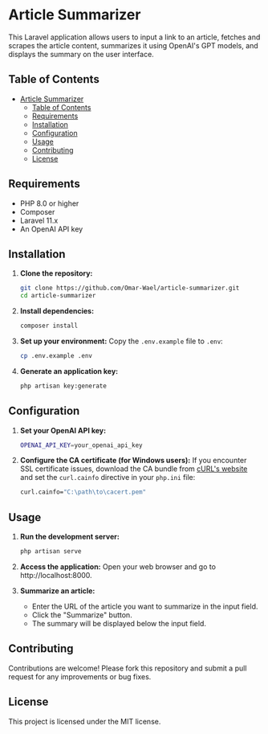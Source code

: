 # Article Summarizer

This Laravel application allows users to input a link to an article, fetches and scrapes the article content, summarizes it using OpenAI's GPT models, and displays the summary on the user interface.

## Table of Contents

- [Article Summarizer](#article-summarizer)
  - [Table of Contents](#table-of-contents)
  - [Requirements](#requirements)
  - [Installation](#installation)
  - [Configuration](#configuration)
  - [Usage](#usage)
  - [Contributing](#contributing)
  - [License](#license)

## Requirements

-   PHP 8.0 or higher
-   Composer
-   Laravel 11.x
-   An OpenAI API key

## Installation

1. **Clone the repository:**

    ```bash
    git clone https://github.com/Omar-Wael/article-summarizer.git
    cd article-summarizer
    ```

2. **Install dependencies:**

    ```bash
    composer install
    ```

3. **Set up your environment:**
   Copy the `.env.example` file to `.env`:

    ```bash
    cp .env.example .env
    ```

4. **Generate an application key:**
    ```bash
    php artisan key:generate
    ```

## Configuration

1. **Set your OpenAI API key:**

    ```bash
    OPENAI_API_KEY=your_openai_api_key
    ```

2. **Configure the CA certificate (for Windows users):**
   If you encounter SSL certificate issues, download the CA bundle from <a href="https://curl.se/docs/caextract.html">cURL's website</a> and set the `curl.cainfo` directive in your `php.ini` file:

    ```bash
    curl.cainfo="C:\path\to\cacert.pem"
    ```

## Usage

1. **Run the development server:**
    ```bash
    php artisan serve
    ```
2. **Access the application:**
   Open your web browser and go to http://localhost:8000.

3. **Summarize an article:**

    - Enter the URL of the article you want to summarize in the input field.
    - Click the "Summarize" button.
    - The summary will be displayed below the input field.

## Contributing

Contributions are welcome! Please fork this repository and submit a pull request for any improvements or bug fixes.

## License

This project is licensed under the MIT license.
